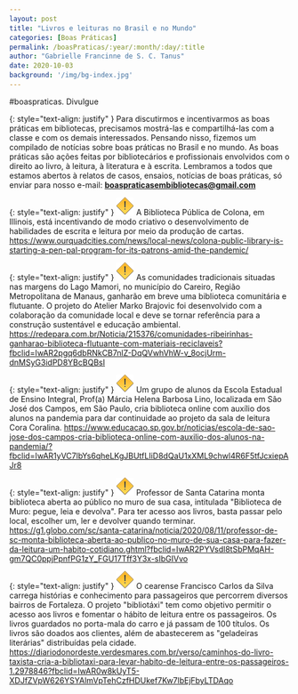 ```yaml
---
layout: post
title: "Livros e leituras no Brasil e no Mundo"
categories: [Boas Práticas]
permalink: /boasPraticas/:year/:month/:day/:title
author: "Gabrielle Francinne de S. C. Tanus"
date: 2020-10-03
background: '/img/bg-index.jpg'
---
```

#boaspraticas. Divulgue

{: style="text-align: justify" }
Para discutirmos e incentivarmos as boas práticas em bibliotecas, precisamos mostrá-las e compartilhá-las com a classe e com os demais interessados. Pensando nisso, fizemos um compilado de notícias sobre boas práticas no Brasil e no mundo. As boas práticas são ações feitas por bibliotecários e profissionais envolvidos com o direito ao livro, à leitura, à literatura e à escrita. 
Lembramos a todos que estamos abertos à relatos de casos, ensaios, notícias de boas práticas, só enviar para nosso e-mail: **boaspraticasembibliotecas@gmail.com**

{: style="text-align: justify" }
![](/img/warning.png) A Biblioteca Pública de Colona, em Illinois, está incentivando de modo criativo o desenvolvimento de habilidades de escrita e leitura por meio da produção de cartas.
https://www.ourquadcities.com/news/local-news/colona-public-library-is-starting-a-pen-pal-program-for-its-patrons-amid-the-pandemic/

{: style="text-align: justify" }
![](/img/warning.png) As comunidades tradicionais situadas nas margens do Lago Mamori, no município do Careiro, Região Metropolitana de Manaus, ganharão em breve uma biblioteca comunitária e flutuante. O projeto do Atelier Marko Brajovic foi desenvolvido com a colaboração da comunidade local e deve se tornar referência para a construção sustentável e educação ambiental.
https://redepara.com.br/Noticia/215376/comunidades-ribeirinhas-ganharao-biblioteca-flutuante-com-materiais-reciclaveis?fbclid=IwAR2pgq6dbRNkCB7nlZ-DqQVwhVhW-v_8ocjUrm-dnMSyG3idPD8YBcBQBsI

{: style="text-align: justify" }
![](/img/warning.png) Um grupo de alunos da Escola Estadual de Ensino Integral, Prof(a) Márcia Helena Barbosa Lino, localizada em São José dos Campos, em São Paulo, cria biblioteca online com auxílio dos alunos na pandemia para dar continuidade ao projeto da sala de leitura Cora Coralina.
https://www.educacao.sp.gov.br/noticias/escola-de-sao-jose-dos-campos-cria-biblioteca-online-com-auxilio-dos-alunos-na-pandemia/?fbclid=IwAR1yVC7lbYs6qheLKgJBUtfLIiD8dQaU1xXML9chwl4R6F5tfJcxiepAJr8

{: style="text-align: justify" }
![](/img/warning.png) Professor de Santa Catarina monta biblioteca aberta ao público no muro de sua casa, intitulada "Biblioteca de Muro: pegue, leia e devolva". Para ter acesso aos livros, basta passar pelo local, escolher um, ler e devolver quando terminar.
https://g1.globo.com/sc/santa-catarina/noticia/2020/08/11/professor-de-sc-monta-biblioteca-aberta-ao-publico-no-muro-de-sua-casa-para-fazer-da-leitura-um-habito-cotidiano.ghtml?fbclid=IwAR2PYVsdl8tSbPMqAH-gm7QC0ppjPpnfPG1zY_FGU17Tff3Y3x-sIbGIVvo

{: style="text-align: justify" }
![](/img/warning.png) O cearense Francisco Carlos da Silva carrega histórias e conhecimento para passageiros que percorrem diversos bairros de Fortaleza. O projeto "bibliotáxi" tem como objetivo permitir o acesso aos livros e fomentar o hábito de leitura entre os passageiros. Os livros guardados no porta-mala do carro e já passam de 100 títulos. Os livros são doados aos clientes, além de abastecerem as "geladeiras literárias" distribuídas pela cidade.
https://diariodonordeste.verdesmares.com.br/verso/caminhos-do-livro-taxista-cria-a-bibliotaxi-para-levar-habito-de-leitura-entre-os-passageiros-1.2978846?fbclid=IwAR0w8kUyT5-XDJfZVpW626YSYAlmVpTehCzfHDUkef7Kw7lbEjFbyLTDAqo